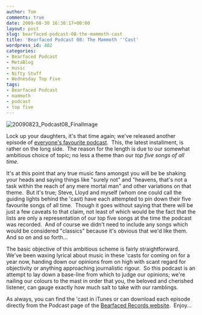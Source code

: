 ```yaml
---
author: Tom
comments: true
date: 2009-08-30 16:38:17+00:00
layout: post
slug: bearfaced-podcast-08-the-mammoth-cast
title: 'Bearfaced Podcast 08: The Mammoth ''Cast'
wordpress_id: 482
categories:
- Bearfaced Podcast
- MetaBlog
- music
- Nifty Stuff
- Wednesday Top Five
tags: 
- Bearfaced Podcast
- mammoth
- podcast
- top five
---
```


![20090823_Podcast08_FinalImage](http://eatenbymonsters.files.wordpress.com/2009/08/20090823_podcast08_finalimage.jpg)

Lock up your daughters, it's that time again; we've released another episode of [everyone's favourite podcast](http://www.bearfacedrecords.com/#podcasts).  This, the latest installment, is rather on the long side.  The reason for the length is due to our somewhat ambitious choice of topic; no less a theme than our _top five songs of all time_.

It's at this point that any true music fans amongst you will be be shaking your heads and saying things like "surely not" and "heavens, that's not a task within the reach of any mere mortal man" and other variations on that theme.  But it's true; Steve, Lloyd and myself (whom one could call the guiding lights behind the 'cast) have each attempted to pin down their five favourite songs of all time.  Though it goes without saying that there will be just a few caveats to that claim, not least of which would be the fact that the lists are only a representation of our top five songs at the time the podcast was recorded.  And of course we didn't need to include any songs which would be considered "classics" because it's obvious that we'd like them.  And so on and so forth...

The basic objective of this ambitious scheme is fairly straightforward.  We've been waxing lyrical about music in these 'casts for coming on for a year now, handing down our opinions from on high with scant regard for objectivity or anything approaching journalistic rigour.  So this podcast is an attempt to lay down a base-line from which to judge our opinions; we're nailing our colours to the mast in order that you, the beloved and cherished listener, can gauge exactly how much salt to take with our ramblings.

As always, you can find the 'cast in iTunes or can download each episode directly from the Podcast page of the [Bearfaced Records website](http://www.bearfacedrecords.com/#tagged/?id=120).  Enjoy...
